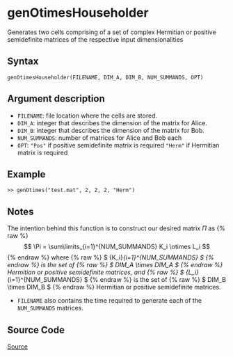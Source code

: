 # genOtimesHouseholder
Generates two cells comprising of a set of complex Hermitian or positive semidefinite matrices of the respective input dimensionalities

## Syntax
``genOtimesHouseholder(FILENAME, DIM_A, DIM_B, NUM_SUMMANDS, OPT)``

## Argument description
- ``FILENAME``: file location where the cells are stored.
- ``DIM_A``: integer that describes the dimension of the matrix for Alice.
- ``DIM_B``: integer that describes the dimension of the matrix for Bob.
- ``NUM_SUMMANDS``: number of matrices for Alice and Bob each
- ``OPT``: ``"Pos"`` if positive semidefinite matrix is required
       ``"Herm"`` if Hermitian matrix is required

## Example
    >> genOtimes("test.mat", 2, 2, 2, "Herm")

## Notes
The intention behind this function is to construct our desired matrix $\Pi$ as
{% raw %} 
$$
    \Pi = \sum\limits_{i=1}^{NUM_SUMMANDS} K_i \otimes L_i
$$
{% endraw %}
where
{% raw %} 
$
    \{K_i\}_{i=1}^{NUM\_SUMMANDS}
$
{% endraw %} 
is the set of
{% raw %} 
$
    DIM\_A \times DIM\_A
$
{% endraw %}
Hermitian or positive semidefinite matrices, and 
{% raw %}
$
    \{L_i\}_{i=1}^{NUM\_SUMMANDS}
$
{% endraw %} 
is the set of 
{% raw %}
$
    DIM\_B \times DIM\_B
$
{% endraw %}
Hermitian or positive semidefinite matrices.
- ``FILENAME`` also contains the time required to generate each of the ``NUM_SUMMANDS`` matrices.

## Source Code
[Source](https://github.com/ankith-mohan/SEP/blob/main/helpers/genOtimesHouseholder.m)